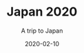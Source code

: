---
slug: "japan"
title: "Japan 2020"
subtitle: "A trip to Japan"
date: "2020-02-10"
type: "photoAlbum"
---